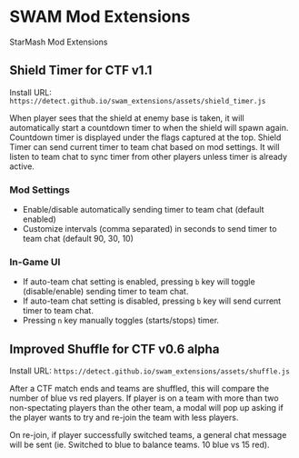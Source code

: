 # SWAM Mod Extensions
StarMash Mod Extensions

## Shield Timer for CTF v1.1

Install URL: `https://detect.github.io/swam_extensions/assets/shield_timer.js`

When player sees that the shield at enemy base is taken, it will automatically start a countdown timer to when the shield will spawn again. Countdown timer is displayed under the flags captured at the top. Shield Timer can send current timer to team chat based on mod settings. It will listen to team chat to sync timer from other players unless timer is already active.

### Mod Settings

- Enable/disable automatically sending timer to team chat (default enabled)
- Customize intervals (comma separated) in seconds to send timer to team chat (default 90, 30, 10)

### In-Game UI
- If auto-team chat setting is enabled, pressing `b` key will toggle (disable/enable) sending timer to team chat.
- If auto-team chat setting is disabled, pressing `b` key will send current timer to team chat.
- Pressing `n` key manually toggles (starts/stops) timer.

## Improved Shuffle for CTF v0.6 alpha

Install URL: `https://detect.github.io/swam_extensions/assets/shuffle.js`

After a CTF match ends and teams are shuffled, this will compare the number of blue vs red players. If player is on a team with more than two non-spectating players than the other team, a modal will pop up asking if the player wants to try and re-join the team with less players.

On re-join, if player successfully switched teams, a general chat message will be sent (ie. Switched to blue to balance teams. 10 blue vs 15 red).

